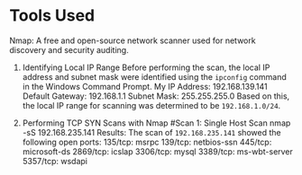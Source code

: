 # Tools Used
Nmap: A free and open-source network scanner used for network discovery and security auditing.
1. Identifying Local IP Range
Before performing the scan, the local IP address and subnet mask were identified using the `ipconfig` command in the Windows Command Prompt.
My IP Address: 192.168.139.141
Default Gateway: 192.168.1.1
Subnet Mask: 255.255.255.0
Based on this, the local IP range for scanning was determined to be `192.168.1.0/24`.

2. Performing TCP SYN Scans with Nmap
#Scan 1: Single Host Scan
nmap -sS 192.168.235.141
Results:
The scan of `192.168.235.141` showed the following open ports:
135/tcp: msrpc
139/tcp: netbios-ssn
445/tcp: microsoft-ds
2869/tcp: icslap
3306/tcp: mysql
3389/tcp: ms-wbt-server
5357/tcp: wsdapi
